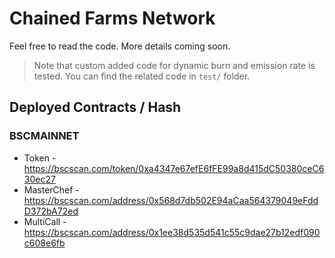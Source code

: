# Chained Farms Network

Feel free to read the code. More details coming soon.

> Note that custom added code for dynamic burn and emission rate is tested. You can find the related code in `test/` folder.

## Deployed Contracts / Hash

### BSCMAINNET

- Token - https://bscscan.com/token/0xa4347e67efE6fFE99a8d415dC50380ceC630ec27
- MasterChef - https://bscscan.com/address/0x568d7db502E94aCaa564379049eFddD372bA72ed
- MultiCall - https://bscscan.com/address/0x1ee38d535d541c55c9dae27b12edf090c608e6fb
